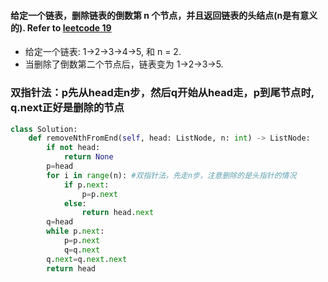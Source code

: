 #### 给定一个链表，删除链表的倒数第 n 个节点，并且返回链表的头结点(n是有意义的). Refer to [leetcode 19](https://leetcode-cn.com/problems/remove-nth-node-from-end-of-list/)
* 给定一个链表: 1->2->3->4->5, 和 n = 2.
* 当删除了倒数第二个节点后，链表变为 1->2->3->5.

### 双指针法：p先从head走n步，然后q开始从head走，p到尾节点时, q.next正好是删除的节点
```python
class Solution:
    def removeNthFromEnd(self, head: ListNode, n: int) -> ListNode:
        if not head:
            return None
        p=head
        for i in range(n): #双指针法，先走n步，注意删除的是头指针的情况
            if p.next:
                p=p.next
            else:
                return head.next
        q=head
        while p.next:
            p=p.next
            q=q.next
        q.next=q.next.next
        return head
```
